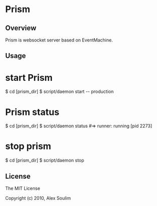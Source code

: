 # Prism

## Overview

Prism is websocket server based on EventMachine.

## Usage

  # start Prism
  $ cd [prism_dir]
  $ script/daemon start -- production

  # Prism status
  $ cd [prism_dir]
  $ script/daemon status      #=> runner: running [pid 2273]

  # stop prism
  $ cd [prism_dir]
  $ script/daemon stop

## License

The MIT License

Copyright (c) 2010, Alex Soulim